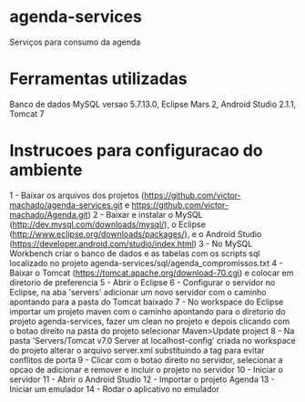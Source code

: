 # agenda-services
Serviços para consumo da agenda

# Ferramentas utilizadas
Banco de dados MySQL versao 5.7.13.0, Eclipse Mars 2, Android Studio 2.1.1, Tomcat 7

# Instrucoes para configuracao do ambiente
1 - Baixar os arquivos dos projetos (https://github.com/victor-machado/agenda-services.git e https://github.com/victor-machado/Agenda.git)
2 - Baixar e instalar o MySQL (http://dev.mysql.com/downloads/mysql/), o Eclipse (http://www.eclipse.org/downloads/packages/), e o Android Studio (https://developer.android.com/studio/index.html)
3 - No MySQL Workbench criar o banco de dados e as tabelas com os scripts sql localizado no projeto agenda-services/sql/agenda_compromissos.txt
4 - Baixar o Tomcat (https://tomcat.apache.org/download-70.cgi) e colocar em diretorio de preferencia
5 - Abrir o Eclipse
6 - Configurar o servidor no Eclipse, na aba 'servers' adicionar um novo servidor com o caminho apontando para a pasta do Tomcat baixado
7 - No workspace do Eclipse importar um projeto maven com o caminho apontando para o diretorio do projeto agenda-services, fazer um clean no projeto e depois clicando com o botao direito na pasta do projeto selecionar Maven>Update project
8 - Na pasta 'Servers/Tomcat v7.0 Server at localhost-config' criada no workspace do projeto alterar o arquivo server.xml substituindo a tag <Connector connectionTimeout="20000" port="8081" protocol="HTTP/1.1" redirectPort="8443"/> para evitar conflitos de porta
9 - Clicar com o botao direito no servidor, selecionar a opcao de adicionar e remover e incluir o projeto no servidor
10 - Iniciar o servidor
11 - Abrir o Android Studio
12 - Importar o projeto Agenda
13 - Iniciar um emulador
14 - Rodar o aplicativo no emulador